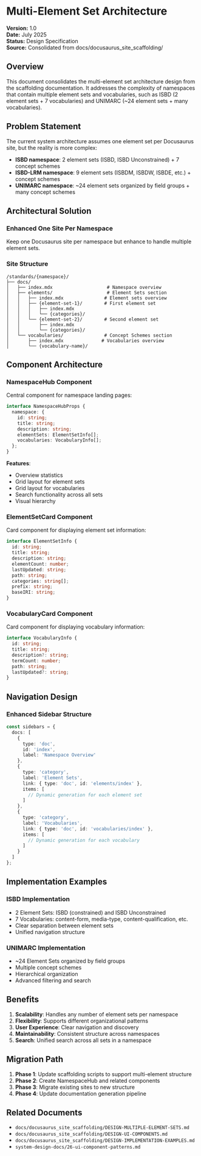 # Multi-Element Set Architecture

**Version:** 1.0  
**Date:** July 2025  
**Status:** Design Specification  
**Source:** Consolidated from docs/docusaurus_site_scaffolding/

## Overview

This document consolidates the multi-element set architecture design from the scaffolding documentation. It addresses the complexity of namespaces that contain multiple element sets and vocabularies, such as ISBD (2 element sets + 7 vocabularies) and UNIMARC (~24 element sets + many vocabularies).

## Problem Statement

The current system architecture assumes one element set per Docusaurus site, but the reality is more complex:
- **ISBD namespace**: 2 element sets (ISBD, ISBD Unconstrained) + 7 concept schemes
- **ISBD-LRM namespace**: 9 element sets (ISBDM, ISBDW, ISBDE, etc.) + concept schemes
- **UNIMARC namespace**: ~24 element sets organized by field groups + many concept schemes

## Architectural Solution

### Enhanced One Site Per Namespace

Keep one Docusaurus site per namespace but enhance to handle multiple element sets.

### Site Structure

```
/standards/{namespace}/
├── docs/
│   ├── index.mdx                    # Namespace overview
│   ├── elements/                    # Element Sets section
│   │   ├── index.mdx               # Element sets overview
│   │   ├── {element-set-1}/        # First element set
│   │   │   ├── index.mdx          
│   │   │   └── {categories}/      
│   │   └── {element-set-2}/        # Second element set
│   │       ├── index.mdx          
│   │       └── {categories}/      
│   └── vocabularies/               # Concept Schemes section
│       ├── index.mdx              # Vocabularies overview
│       └── {vocabulary-name}/     
```

## Component Architecture

### NamespaceHub Component

Central component for namespace landing pages:

```typescript
interface NamespaceHubProps {
  namespace: {
    id: string;
    title: string;
    description: string;
    elementSets: ElementSetInfo[];
    vocabularies: VocabularyInfo[];
  };
}
```

**Features**:
- Overview statistics
- Grid layout for element sets
- Grid layout for vocabularies
- Search functionality across all sets
- Visual hierarchy

### ElementSetCard Component

Card component for displaying element set information:

```typescript
interface ElementSetInfo {
  id: string;
  title: string;
  description: string;
  elementCount: number;
  lastUpdated: string;
  path: string;
  categories: string[];
  prefix: string;
  baseIRI: string;
}
```

### VocabularyCard Component

Card component for displaying vocabulary information:

```typescript
interface VocabularyInfo {
  id: string;
  title: string;
  description?: string;
  termCount: number;
  path: string;
  lastUpdated?: string;
}
```

## Navigation Design

### Enhanced Sidebar Structure

```typescript
const sidebars = {
  docs: [
    {
      type: 'doc',
      id: 'index',
      label: 'Namespace Overview'
    },
    {
      type: 'category',
      label: 'Element Sets',
      link: { type: 'doc', id: 'elements/index' },
      items: [
        // Dynamic generation for each element set
      ]
    },
    {
      type: 'category',
      label: 'Vocabularies',
      link: { type: 'doc', id: 'vocabularies/index' },
      items: [
        // Dynamic generation for each vocabulary
      ]
    }
  ]
};
```

## Implementation Examples

### ISBD Implementation

- 2 Element Sets: ISBD (constrained) and ISBD Unconstrained
- 7 Vocabularies: content-form, media-type, content-qualification, etc.
- Clear separation between element sets
- Unified navigation structure

### UNIMARC Implementation

- ~24 Element Sets organized by field groups
- Multiple concept schemes
- Hierarchical organization
- Advanced filtering and search

## Benefits

1. **Scalability**: Handles any number of element sets per namespace
2. **Flexibility**: Supports different organizational patterns
3. **User Experience**: Clear navigation and discovery
4. **Maintainability**: Consistent structure across namespaces
5. **Search**: Unified search across all sets in a namespace

## Migration Path

1. **Phase 1**: Update scaffolding scripts to support multi-element structure
2. **Phase 2**: Create NamespaceHub and related components
3. **Phase 3**: Migrate existing sites to new structure
4. **Phase 4**: Update documentation generation pipeline

## Related Documents

- `docs/docusaurus_site_scaffolding/DESIGN-MULTIPLE-ELEMENT-SETS.md`
- `docs/docusaurus_site_scaffolding/DESIGN-UI-COMPONENTS.md`
- `docs/docusaurus_site_scaffolding/DESIGN-IMPLEMENTATION-EXAMPLES.md`
- `system-design-docs/26-ui-component-patterns.md`
